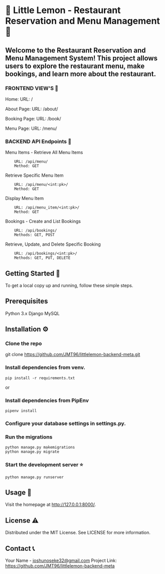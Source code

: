 # :lemon: Little Lemon - Restaurant Reservation and Menu Management :lemon:
## Welcome to the Restaurant Reservation and Menu Management System! This project allows users to explore the restaurant menu, make bookings, and learn more about the restaurant.


### FRONTEND VIEW'S :hear_no_evil:
Home:
    URL: /

About Page:
    URL: /about/

Booking Page:
    URL: /book/

Menu Page:
    URL: /menu/

### BACKEND API Endpoints :rocket:

Menu Items - Retrieve All Menu Items
```
    URL: /api/menu/
    Method: GET
```



Retrieve Specific Menu Item

```
    URL: /api/menu/<int:pk>/
    Method: GET
```



Display Menu Item

```
    URL: /api/menu_item/<int:pk>/
    Method: GET
```



Bookings - Create and List Bookings
```
    URL: /api/bookings/
    Methods: GET, POST
```

Retrieve, Update, and Delete Specific Booking
```
    URL: /api/bookings/<int:pk>/
    Methods: GET, PUT, DELETE
```

## Getting Started :key:
To get a local copy up and running, follow these simple steps.

## Prerequisites
Python 3.x
Django
MySQL




## Installation :gear:

### Clone the repo
git clone https://github.com/JMT96/littlelemon-backend-meta.git

### Install dependencies from venv.
```
pip install -r requirements.txt
```
or
### Install dependencies from PipEnv
```
pipenv install
```

### Configure your database settings in settings.py.

### Run the migrations

```
python manage.py makemigrations
python manage.py migrate
```

### Start the development server :star:

```
python manage.py runserver
```




## Usage :beginner:
Visit the homepage at http://127.0.0.1:8000/.




## License :warning: 
Distributed under the MIT License. See LICENSE for more information.




## Contact :telephone_receiver:

Your Name - joshunoseke32@gmail.com
Project Link: https://github.com/JMT96/littlelemon-backend-meta
